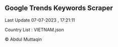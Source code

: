 

## Google Trends Keywords Scraper 
 
Last Update 07-07-2023 , 17:21:11

Country List :
VIETNAM.json



© Abdul Muttaqin 
